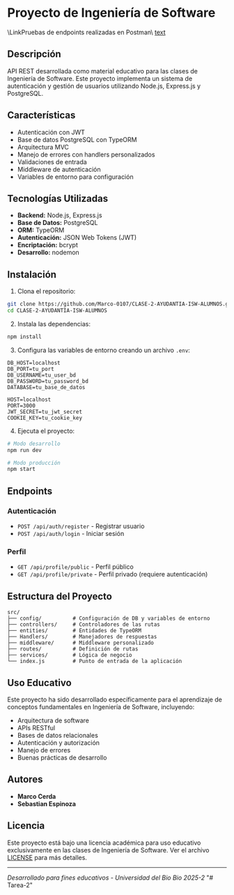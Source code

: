 # Proyecto de Ingeniería de Software

\\LinkPruebas de endpoints realizadas en Postman\\
[text](https://sayen-barra2301-6694820.postman.co/workspace/saien's-Workspace~19449793-4e00-4b29-8b7d-7ead1dc06a7c/request/47294072-eabf61b3-8b76-4fe2-b6e1-b5913c60cf28?action=share&creator=47294072)

## Descripción
API REST desarrollada como material educativo para las clases de Ingeniería de Software. Este proyecto implementa un sistema de autenticación y gestión de usuarios utilizando Node.js, Express.js y PostgreSQL.

## Características
- Autenticación con JWT
- Base de datos PostgreSQL con TypeORM
- Arquitectura MVC
- Manejo de errores con handlers personalizados
- Validaciones de entrada
- Middleware de autenticación
- Variables de entorno para configuración

## Tecnologías Utilizadas
- **Backend:** Node.js, Express.js
- **Base de Datos:** PostgreSQL
- **ORM:** TypeORM
- **Autenticación:** JSON Web Tokens (JWT)
- **Encriptación:** bcrypt
- **Desarrollo:** nodemon

## Instalación

1. Clona el repositorio:
```bash
git clone https://github.com/Marco-0107/CLASE-2-AYUDANTIA-ISW-ALUMNOS.git
cd CLASE-2-AYUDANTIA-ISW-ALUMNOS
```

2. Instala las dependencias:
```bash
npm install
```

3. Configura las variables de entorno creando un archivo `.env`:
```env
DB_HOST=localhost
DB_PORT=tu_port
DB_USERNAME=tu_user_bd
DB_PASSWORD=tu_password_bd
DATABASE=tu_base_de_datos

HOST=localhost
PORT=3000
JWT_SECRET=tu_jwt_secret
COOKIE_KEY=tu_cookie_key
```

4. Ejecuta el proyecto:
```bash
# Modo desarrollo
npm run dev

# Modo producción
npm start
```

## Endpoints

### Autenticación
- `POST /api/auth/register` - Registrar usuario
- `POST /api/auth/login` - Iniciar sesión

### Perfil
- `GET /api/profile/public` - Perfil público
- `GET /api/profile/private` - Perfil privado (requiere autenticación)

## Estructura del Proyecto
```
src/
├── config/          # Configuración de DB y variables de entorno
├── controllers/     # Controladores de las rutas
├── entities/        # Entidades de TypeORM
├── Handlers/        # Manejadores de respuestas
├── middleware/      # Middleware personalizado
├── routes/          # Definición de rutas
├── services/        # Lógica de negocio
└── index.js         # Punto de entrada de la aplicación
```

## Uso Educativo
Este proyecto ha sido desarrollado específicamente para el aprendizaje de conceptos fundamentales en Ingeniería de Software, incluyendo:
- Arquitectura de software
- APIs RESTful
- Bases de datos relacionales
- Autenticación y autorización
- Manejo de errores
- Buenas prácticas de desarrollo

## Autores
- **Marco Cerda**
- **Sebastian Espinoza**

## Licencia
Este proyecto está bajo una licencia académica para uso educativo exclusivamente en las clases de Ingeniería de Software. Ver el archivo [LICENSE](LICENSE) para más detalles.

---
*Desarrollado para fines educativos - Universidad del Bio Bio 2025-2*
"# Tarea-2" 
